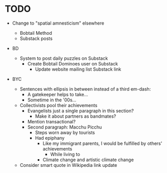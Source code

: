 # TODO
* Change to "spatial amnesticism" elsewhere
    * Bobtail Method
    * Substack posts

* BD
    * System to post daily puzzles on Substack
        * Create Bobtail Dominoes user on Substack
            * Update website mailing list Substack link

* BYC
    * Sentences with ellipsis in between instead of a third em-dash:
        * A gatekeeper helps to take…
        * Sometime in the '00s…
    * Collectivists pool their achievements
        * Evangelists just a single paragraph in this section?
            * Make it about partners as bandmates?
        * Mention transactional?
        * Second paragraph: Macchu Picchu
            * Steps worn away by tourists
            * Had epiphany
                * Like my immigrant parents, I would be fulfilled by others' achievements
                    * While living to 
                * Climate change and artistic climate change
    * Consider smart quote in Wikipedia link update